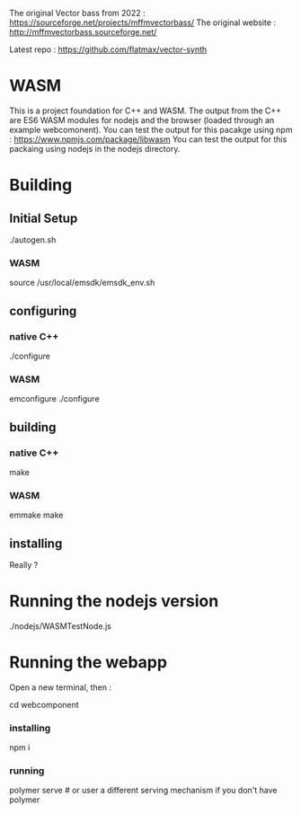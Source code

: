 The original Vector bass from 2022 : https://sourceforge.net/projects/mffmvectorbass/
The original website : http://mffmvectorbass.sourceforge.net/

Latest repo : https://github.com/flatmax/vector-synth

# WASM

This is a project foundation for C++ and WASM.
The output from the C++ are ES6 WASM modules for nodejs and the browser (loaded through an example webcomonent).
You can test the output for this pacakge using npm : https://www.npmjs.com/package/libwasm
You can test the output for this packaing using nodejs in the nodejs directory.

# Building
## Initial Setup

./autogen.sh

### WASM

source /usr/local/emsdk/emsdk_env.sh

## configuring
### native C++
./configure

### WASM
emconfigure ./configure

## building
### native C++
make
### WASM
emmake make

## installing

Really ?

# Running the nodejs version

./nodejs/WASMTestNode.js

# Running the webapp

Open a new terminal, then :

cd webcomponent

### installing

npm i

### running

polymer serve # or user a different serving mechanism if you don't have polymer

